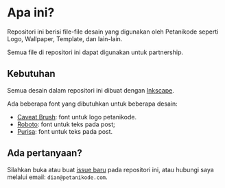 # Apa ini?

Repositori ini berisi file-file desain yang
digunakan oleh Petanikode seperti Logo, Wallpaper,
Template, dan lain-lain.

Semua file di repositori ini dapat digunakan
untuk partnership.


## Kebutuhan

Semua desain dalam repositori ini dibuat dengan
[Inkscape](https://www.inkscape.org/).

Ada beberapa font yang dibutuhkan untuk beberapa
desain:

* [Caveat Brush](https://fonts.google.com/specimen/Caveat+Brush): font untuk logo petanikode.
* [Roboto](https://fonts.google.com/specimen/Roboto): font untuk teks pada post;
* [Purisa](https://packages.ubuntu.com/xenial/fonts/fonts-tlwg-purisa-ttf): font untuk teks pada post.

## Ada pertanyaan?

Silahkan buka atau buat [issue baru](https://github.com/petanikode/design/issues) pada repositori ini, atau hubungi
saya melalui email: `dian@petanikode.com`.
